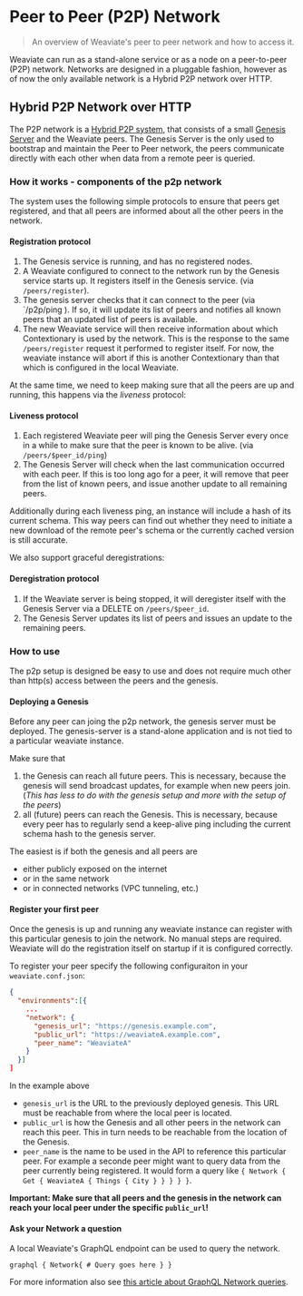 # Peer to Peer (P2P) Network

> An overview of Weaviate's peer to peer network and how to access it.

Weaviate can run as a stand-alone service or as a node on a peer-to-peer (P2P)
network. Networks are designed in a pluggable fashion, however as of now the
only available network is a Hybrid P2P network over HTTP.

## Hybrid P2P Network over HTTP

The P2P network is a [Hybrid P2P
system](https://en.wikipedia.org/wiki/Peer-to-peer#Hybrid_models), that
consists of a small [Genesis Server](./genesis/) and the Weaviate peers. The
Genesis Server is the only used to bootstrap and maintain the Peer to Peer
network, the peers communicate directly with each other when data from a remote
peer is queried.

### How it works - components of the p2p network

The system uses the following simple protocols to ensure that peers get
registered, and that all peers are informed about all the other peers in the
network.

#### Registration protocol

1. The Genesis service is running, and has no registered nodes.
2. A Weaviate configured to connect to the network run by the Genesis service
starts up. It registers itself in the Genesis service. (via `/peers/register`).
3. The genesis server checks that it can connect to the peer (via `/p2p/ping ).
If so, it will update its list of peers and notifies all known peers that an
updated list of peers is available.
3. The new Weaviate service will then receive information about which
Contextionary is used by the network. This is the response to the same
`/peers/register` request it performed to register itself.  For now, the
weaviate instance will abort if this is another Contextionary than that which
is configured in the local Weaviate.

At the same time, we need to keep making sure that all the peers are up and
running, this happens via the _liveness_ protocol:

#### Liveness protocol
1. Each registered Weaviate peer will ping the Genesis Server every once in a
while to make sure that the peer is known to be alive. (via
`/peers/$peer_id/ping`)
2. The Genesis Server will check  when the last communication occurred with
each peer. If this is too long ago for a peer, it will remove that peer from
the list of known peers, and issue another update to all remaining peers.

Additionally during each liveness ping, an instance will include a hash of its
current schema. This way peers can find out whether they need to initiate a new
download of the remote peer's schema or the currently cached version is still
accurate.

We also support graceful deregistrations:

#### Deregistration protocol
1. If the Weaviate server is being stopped, it will deregister itself with the
Genesis Server via a DELETE on `/peers/$peer_id`.
2. The Genesis Server updates its list of peers and issues an update to the
remaining peers.

### How to use 

The p2p setup is designed be easy to use and does not require much other than
http(s) access between the peers and the genesis.

#### Deploying a Genesis

Before any peer can joing the p2p network, the genesis server must be deployed.
The genesis-server is a stand-alone application and is not tied to a particular
weaviate instance.

Make sure that 

1. the Genesis can reach all future peers. This is necessary, because the
   genesis will send broadcast updates, for example when new peers join. (*This
   has less to do with the genesis setup and more with the setup of the peers*)
1. all (future) peers can reach the Genesis. This is necessary, because every
   peer has to regularly send a keep-alive ping including the current schema
   hash to the genesis server. 

The easiest is if both the genesis and all peers are
- either publicly exposed on the internet
- or in the same network
- or in connected networks (VPC tunneling, etc.)

#### Register your first peer

Once the genesis is up and running any weaviate instance can register with this
particular genesis to join the network. No manual steps are required. Weaviate
will do the registration itself on startup if it is configured correctly.

To register your peer specify the following configuraiton in your
`weaviate.conf.json`:

```json
{
  "environments":[{
    ...
    "network": {
      "genesis_url": "https://genesis.example.com",
      "public_url": "https://weaviateA.example.com",
      "peer_name": "WeaviateA"
    }
  }]
]
```

In the example above

- `genesis_url` is the URL to the previously deployed genesis. This URL must be
  reachable from where the local peer is located.
- `public_url` is how the Genesis and all other peers in the network can reach
  this peer. This in turn needs to be reachable from the location of the
  Genesis. 
- `peer_name` is the name to be used in the API to reference this particular
  peer. For example a seconde peer might want to query data from the peer
  currently being registered. It would form a query like `{ Network { Get {
  WeaviateA { Things { City } } } } }`.

**Important: Make sure that all peers and the genesis in the network can reach your local
peer under the specific `public_url`!**

#### Ask your Network a question

A local Weaviate's GraphQL endpoint can be used to query the network.

```graphql { Network{ # Query goes here } } ```

For more information also see [this article about GraphQL Network
queries](./graphql_network.md).

